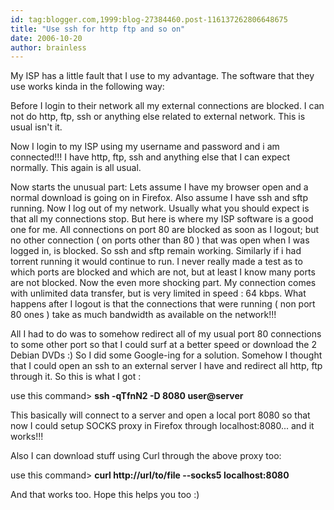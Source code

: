 ```yaml
---
id: tag:blogger.com,1999:blog-27384460.post-116137262806648675
title: "Use ssh for http ftp and so on"
date: 2006-10-20
author: brainless
---
```


My ISP has a little fault that I use to my advantage. The software that they use works kinda in the following way:  

Before I login to their network all my external connections are blocked. I can not do http, ftp, ssh or anything else related to external network. This is usual isn't it.  

Now I login to my ISP using my username and password and i am connected!!! I have http, ftp, ssh and anything else that I can expect normally. This again is all usual.  

Now starts the unusual part: Lets assume I have my browser open and a normal download is going on in Firefox. Also assume I have ssh and sftp running. Now I log out of my network. Usually what you should expect is that all my connections stop. But here is where my ISP software is a good one for me. All connections on port 80 are blocked as soon as I logout; but no other connection ( on ports other than 80 ) that was open when I was logged in, is blocked. So ssh and sftp remain working. Similarly if i had torrent running it would continue to run. I never really made a test as to which ports are blocked and which are not, but at least I know many ports are not blocked.
Now the even more shocking part. My connection comes with unlimited data transfer, but is very limited in speed : 64 kbps. What happens after I logout is that the connections that were running ( non port 80 ones ) take as much bandwidth as available on the network!!!  

All I had to do was to somehow redirect all of my usual port 80 connections to some other port so that I could surf at a better speed or download the 2 Debian DVDs :) So I did some Google-ing for a solution. Somehow I thought that I could open an ssh to an external server I have and redirect all http, ftp through it. So this is what I got :  

use this command> **ssh -qTfnN2 -D 8080 user@server**  

This basically will connect to a server and open a local port 8080 so that now I could setup SOCKS proxy in Firefox through localhost:8080... and it works!!!  

Also I can download stuff using Curl through the above proxy too:  

use this command> **curl http://url/to/file --socks5 localhost:8080**  

And that works too.
Hope this helps you too :)